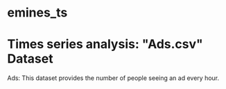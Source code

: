 # emines_ts

# Times series analysis: "Ads.csv" Dataset

Ads: This dataset provides the number of people seeing an ad every hour.

